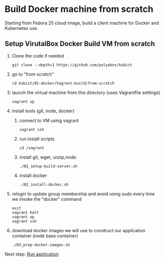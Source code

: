# Build Docker machine from scratch

Starting from Fedora 25 cloud image, build a client machine for Docker and Kubernetes use.



Setup VirutalBox Docker Build VM from scratch
---------------------------------------------
1. Clone the code if needed
    ````
    git clone --depth=1 https://github.com/polyakov/kubist
    ````

1. go to "from scratch"
    ```
    cd kubist/01-docker/Vagrant-build/from-scratch
    ```

1. launch the virtual machine from this directory (uses Vagrantfile settings)
    ```
    vagrant up
    ```

1. Install tools (git, node, docker)
    1. connect to VM using vagrant
        ```
        vagrant ssh
        ```
    1. run install scripts
        ```
        cd /vagrant
        ```
    
    1. install git, wget, unzip,node:
        ```
        ./01_setup-build-server.sh
        ```
    
    1. install docker
        ```
        ./02_install-docker.sh
        ```
1. relogin to update group membership and avoid using sudo every time we invoke the "docker" command
    ```
    exit
    vagrant halt
    vagrant up
    vagrant ssh
    ```

1. download docker images we will use to construct our application container (node base container)
    ```
    ./03_prep-docker-images.sh
    ```

Next step: [Run application](02-run-app.md)